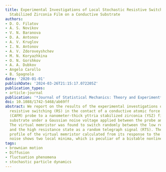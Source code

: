 ```yaml
---
title: Experimental Investigations of Local Stochastic Resistive Switching in Yttria
  Stabilized Zirconia Film on a Conductive Substrate
authors:
- D. O. Filatov
- A. S. Novikov
- V. N. Baranova
- D. A. Antonov
- A. V. Kruglov
- I. N. Antonov
- A. V. Zdoroveyshchev
- M. N. Koryazhkina
- O. N. Gorshkov
- A. A. Dubkov
- Angelo Carollo
- B. Spagnolo
date: '2020-01-01'
publishDate: '2024-03-26T21:15:17.072205Z'
publication_types:
- article-journal
publication: '*Journal of Statistical Mechanics: Theory and Experiment*'
doi: 10.1088/1742-5468/ab69ff
abstract: We report on the results of the experimental investigations of the local
  resistive switching (RS) in the contact of a conductive atomic force microscope
  (CAFM) probe to a nanometer-thick yttria stabilized zirconia (YSZ) film on a conductive
  substrate under a Gaussian noise voltage applied between the probe and the substrate.
  The virtual memristor was found to switch randomly between the low resistance state
  and the high resistance state as a random telegraph signal (RTS). The potential
  profile of the virtual memristor calculated from its response to the Gaussian white
  noise shows two local minima, which is peculiar of a bistable nonlinear system.
tags:
- brownian motion
- Diffusion
- fluctuation phenomena
- stochastic particle dynamics
---
```

